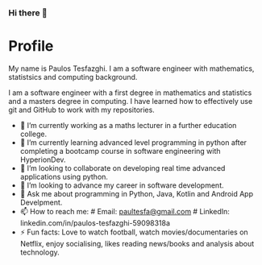 ### Hi there 👋

<h1> Profile </h1>

My name is Paulos Tesfazghi. I am a software engineer with mathematics, statistsics and computing background.


I am a software engineer with a first degree in mathematics and statistics and a masters degree in computing.
I have learned how to effectively use git and GitHub to work with my repositories.




- 🔭 I’m currently working as a maths lecturer in a further education college. 
- 🌱 I’m currently learning advanced level programming in python after completing a bootcamp course in software engineering with HyperionDev. 
- 👯 I’m looking to collaborate on developing real time advanced applications using python.
- 🤔 I’m looking to advance my career in software development.
- 💬 Ask me about programming in Python, Java, Kotlin and Android App Develpment. 
- 📫 How to reach me: # Email: paultesfa@gmail.com    # LinkedIn: linkedin.com/in/paulos-tesfazghi-59098318a
- ⚡ Fun facts: Love to watch football, watch movies/documentaries on Netflix, enjoy socialising, likes reading news/books and analysis about technology.

